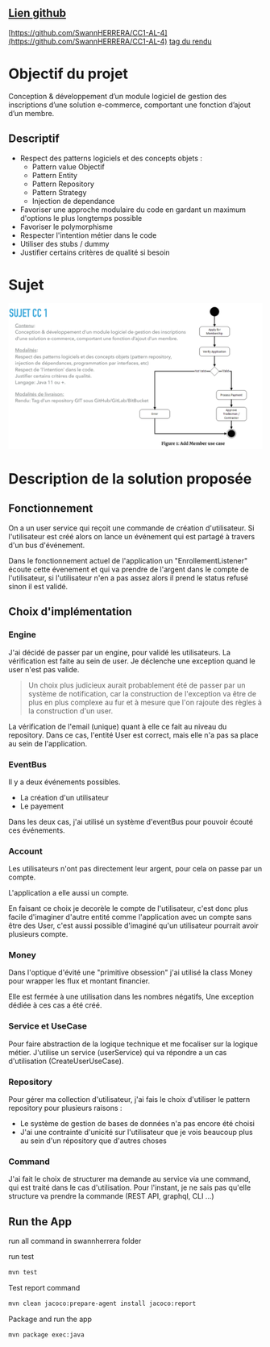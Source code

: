 ## [Lien github]((https://github.com/SwannHERRERA/CC1-AL-4))

[https://github.com/SwannHERRERA/CC1-AL-4](https://github.com/SwannHERRERA/CC1-AL-4)
[tag du rendu](https://github.com/SwannHERRERA/CC1-AL-4/releases/tag/rendu)
# Objectif du projet

Conception & développement d’un module logiciel de gestion des inscriptions  d’une solution e-commerce, 
comportant une fonction d’ajout d’un membre.

## Descriptif

- Respect des patterns logiciels et des concepts objets :
  - Pattern value Objectif
  - Pattern Entity
  - Pattern Repository
  - Pattern Strategy
  - Injection de dependance
- Favoriser une approche modulaire du code en gardant un maximum d'options le plus longtemps possible
- Favoriser le polymorphisme
- Respecter l'intention métier dans le code
- Utiliser des stubs / dummy
- Justifier certains critères de qualité si besoin

# Sujet

![sujet](assets/sujet.png)


# Description de la solution proposée

## Fonctionnement

On a un user service qui reçoit une commande de création d'utilisateur.
Si l'utilisateur est créé alors on lance un événement qui est partagé à travers d'un bus d'événement.

Dans le fonctionnement actuel de l'application un "EnrollementListener" écoute cette évenement et qui va prendre de l'argent dans le compte de l'utilisateur, si l'utilisateur n'en a pas assez alors il prend le status refusé sinon il est validé.

## Choix d'implémentation

### Engine

J'ai décidé de passer par un engine, pour validé les utilisateurs. La vérification est faite au sein de user. Je 
déclenche une exception quand le user n'est pas valide.

>Un choix plus judicieux aurait probablement été de passer par un système de notification, car la construction de l'exception va être de plus en plus complexe au fur et à mesure que l'on rajoute des règles à la construction d'un user.

La vérification de l'email (unique) quant à elle ce fait au niveau du repository. Dans ce cas, l'entité User est correct, mais elle n'a pas sa place au sein de l'application.

### EventBus

Il y a deux événements possibles. 
- La création d'un utilisateur
- Le payement

Dans les deux cas, j'ai utilisé un système d'eventBus pour pouvoir écouté ces événements.


### Account

Les utilisateurs n'ont pas directement leur argent, pour cela on passe par un compte.

L'application a elle aussi un compte.

En faisant ce choix je decorèle le compte de l'utilisateur, c'est donc plus facile d'imaginer d'autre entité comme l'application avec un compte sans être des User, c'est aussi possible d'imaginé qu'un utilisateur pourrait avoir plusieurs compte.

### Money

Dans l'optique d'évité une "primitive obsession" j'ai utilisé la class Money pour wrapper les flux et montant financier.

Elle est fermée à une utilisation dans les nombres négatifs, Une exception dédiée à ces cas a été créé.

### Service et UseCase

Pour faire abstraction de la logique technique et me focaliser sur la logique métier. J'utilise un service (userService) qui va répondre a un cas d'utilisation (CreateUserUseCase).

### Repository

Pour gérer ma collection d'utilisateur, j'ai fais le choix d'utiliser le pattern repository pour plusieurs raisons :

- Le système de gestion de bases de données n'a pas encore été choisi
- J'ai une contrainte d'unicité sur l'utilisateur que je vois beaucoup plus au sein d'un répository que d'autres choses

### Command

J'ai fait le choix de structurer ma demande au service via une command, qui est traité dans le cas d'utilisation. Pour l'instant, je ne sais pas qu'elle structure va prendre la commande (REST API, graphql, CLI ...)

## Run the App

run all command in swannherrera folder

run test

```zsh
mvn test
```

Test report command

```zsh
mvn clean jacoco:prepare-agent install jacoco:report
```

Package and run the app

```zsh
mvn package exec:java
```